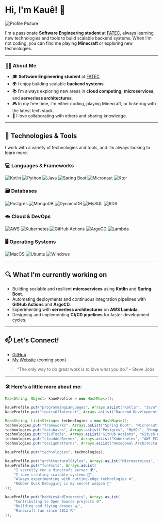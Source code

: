 # Hi, I'm Kauê! 👋

![Profile Picture](https://media0.giphy.com/media/hp4AjXQLO4s0hewg4s/giphy.gif)

I'm a passionate **Software Engineering student** at [FATEC](https://www.fatecsp.br/), always learning new technologies and tools to build scalable backend systems. When I'm not coding, you can find me playing **Minecraft** or exploring new technologies.

---

### 🧑‍💻 About Me

- 🎓 **Software Engineering student** at [FATEC](https://www.fatecsp.br/)
- 🌍 I enjoy building scalable **backend systems**.
- 📚 I’m always exploring new areas in **cloud computing**, **microservices**, and **serverless architectures**.
- 🎮 In my free time, I’m either coding, playing Minecraft, or tinkering with the latest tech stack.
- 🤝 I love collaborating with others and sharing knowledge.

---

## 🚀 Technologies & Tools

I work with a variety of technologies and tools, and I’m always looking to learn more.

### 💻 Languages & Frameworks
![Kotlin](https://img.shields.io/badge/-Kotlin-black?style=flat-square&logo=kotlin)
![Python](https://img.shields.io/badge/-Python-black?style=flat-square&logo=python)
![Java](https://img.shields.io/badge/-Java-black?style=flat-square&logo=java)
![Spring Boot](https://img.shields.io/badge/-Spring-black?style=flat-square&logo=spring)
![Micronaut](https://img.shields.io/badge/-Micronaut-black?style=flat-square&logo=micronaut)
![Ktor](https://img.shields.io/badge/-Ktor-black?style=flat-square&logo=ktor)

### 🗃️ Databases
![Postgres](https://img.shields.io/badge/-Postgres-black?style=flat-square&logo=postgresql)
![MongoDB](https://img.shields.io/badge/-MongoDB-black?style=flat-square&logo=mongodb)
![DynamoDB](https://img.shields.io/badge/-DynamoDB-black?style=flat-square&logo=amazondynamodb)
![MySQL](https://img.shields.io/badge/-MySQL-black?style=flat-square&logo=mysql)
![RDS](https://img.shields.io/badge/-RDS-black?style=flat-square&logo=amazonrds)

### ☁️ Cloud & DevOps
![AWS](https://img.shields.io/badge/-AWS-black?style=flat-square&logo=amazonaws)
![Kubernetes](https://img.shields.io/badge/-Kubernetes-black?style=flat-square&logo=kubernetes&logoColor=white)
![GitHub Actions](https://img.shields.io/badge/-GitHub%20Actions-black?style=flat-square&logo=githubactions)
![ArgoCD](https://img.shields.io/badge/-ArgoCD-black?style=flat-square&logo=argo)
![Lambda](https://img.shields.io/badge/-AWSLambda-black?style=flat-square&logo=awslambda)

### 🖥️ Operating Systems
![MacOS](https://img.shields.io/badge/-MacOS-black?style=flat-square&logo=macos)
![Ubuntu](https://img.shields.io/badge/-Ubuntu-black?style=flat-square&logo=ubuntu)
![Windows](https://img.shields.io/badge/-Windows-black?style=flat-square&logo=windows)

---

## 🔍 What I'm currently working on

- Building scalable and resilient **microservices** using **Kotlin** and **Spring Boot**.
- Automating deployments and continuous integration pipelines with **GitHub Actions** and **ArgoCD**.
- Experimenting with **serverless architectures** on **AWS Lambda**.
- Designing and implementing **CI/CD pipelines** for faster development cycles.

---

## 📫 Let's Connect!

- [GitHub](https://github.com/fkaue)
- [My Website](https://fkaue.com) (coming soon)

> “The only way to do great work is to love what you do.” – Steve Jobs

---

### 🛠️ Here's a little more about me:

```java
Map<String, Object> kaueProfile = new HashMap<>();

kaueProfile.put("programmingLanguages", Arrays.asList("Kotlin", "Java", "Python"));
kaueProfile.put("topicsOfInterest", Arrays.asList("Backend Development", "gRPC", "REST APIs", "Minecraft"));

Map<String, List<String>> technologies = new HashMap<>();
technologies.put("frameworks", Arrays.asList("Spring Boot", "Micronaut", "Ktor"));
technologies.put("databases", Arrays.asList("Postgres", "MySQL", "MongoDB", "DynamoDB", "Aurora"));
technologies.put("ciCdTools", Arrays.asList("GitHub Actions", "GitLab CI", "Jenkins"));
technologies.put("cloudAndServer", Arrays.asList("Kubernetes", "AWS EC2", "Serverless"));
technologies.put("designPatterns", Arrays.asList("Hexagonal Architecture", "Clean Architecture", "MVC"));

kaueProfile.put("technologies", technologies);

kaueProfile.put("architecturalStyles", Arrays.asList("Microservices", "Monolithic", "Cell-based"));
kaueProfile.put("funFacts", Arrays.asList(
    "I secretly run a Minecraft server 🌍",
    "I love creating scalable systems 🚀",
    "Always experimenting with cutting-edge technologies ⚙️",
    "Rubber Duck Debugging is my secret weapon 🦆"
));

kaueProfile.put("hobbiesAndInterests", Arrays.asList(
    "Contributing to Open Source projects 🌐", 
    "Building and flying drones 🛸", 
    "Minecraft fan since 2012 ⛏️"
));
